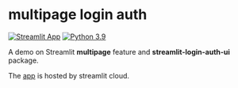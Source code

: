 # multipage login auth
[![Streamlit App](https://static.streamlit.io/badges/streamlit_badge_black_white.svg)](https://gameplay.streamlit.app/)
[![Python 3.9](https://img.shields.io/badge/Python-3.9+%20-cyan.svg)](https://www.python.org/downloads/release/python-380/)

A demo on Streamlit **multipage** feature and **streamlit-login-auth-ui** package.

The [app](https://gameplay.streamlit.app/) is hosted by streamlit cloud.
